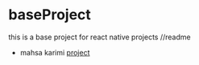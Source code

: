 # baseProject
this is a base project for react native projects
//readme
- mahsa karimi [project](https://github.com/mhkarimi78/baseProject.git)
